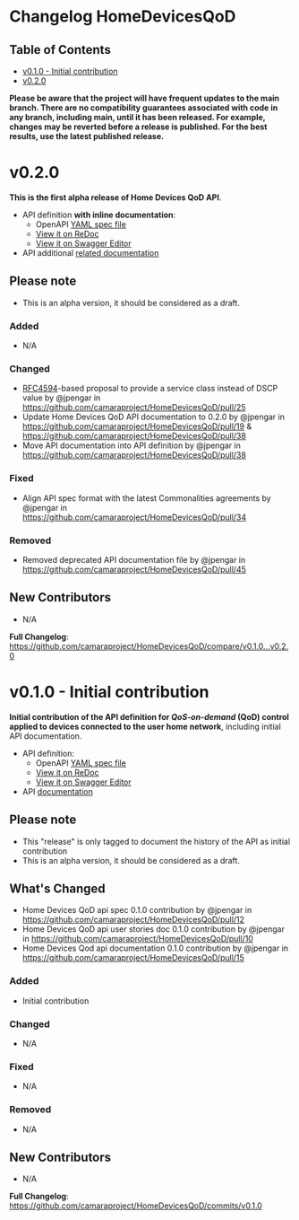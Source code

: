 # Changelog HomeDevicesQoD

## Table of Contents


- [v0.1.0 - Initial contribution](#v010---initial-contribution)
- [v0.2.0](#v020)

**Please be aware that the project will have frequent updates to the main branch. There are no compatibility guarantees associated with code in any branch, including main, until it has been released. For example, changes may be reverted before a release is published. For the best results, use the latest published release.**

# v0.2.0

**This is the first alpha release of Home Devices QoD API**.

- API definition **with inline documentation**:
  - OpenAPI [YAML spec file](https://github.com/camaraproject/HomeDevicesQoD/blob/release-0.2.0/code/API_definitions/home_devices_qod.yaml)
  - [View it on ReDoc](https://redocly.github.io/redoc/?url=https://raw.githubusercontent.com/camaraproject/HomeDevicesQoD/release-0.2.0/code/API_definitions/home_devices_qod.yaml&nocors)
  - [View it on Swagger Editor](https://editor.swagger.io/?url=https://raw.githubusercontent.com/camaraproject/HomeDevicesQoD/release-0.2.0/code/API_definitions/home_devices_qod.yaml)
- API additional [related documentation](https://github.com/camaraproject/HomeDevicesQoD/tree/release-0.2.0/documentation/API_documentation)

## Please note 
- This is an alpha version, it should be considered as a draft.

### Added

* N/A
  
### Changed

* [RFC4594](https://datatracker.ietf.org/doc/html/rfc4594)-based proposal to provide a service class instead of DSCP value by @jpengar in https://github.com/camaraproject/HomeDevicesQoD/pull/25
* Update Home Devices QoD API documentation to 0.2.0 by @jpengar in https://github.com/camaraproject/HomeDevicesQoD/pull/19 & https://github.com/camaraproject/HomeDevicesQoD/pull/38
* Move API documentation into API definition by @jpengar in https://github.com/camaraproject/HomeDevicesQoD/pull/38

### Fixed

* Align API spec format with the latest Commonalities agreements by @jpengar in https://github.com/camaraproject/HomeDevicesQoD/pull/34

### Removed

* Removed deprecated API documentation file by @jpengar in https://github.com/camaraproject/HomeDevicesQoD/pull/45

## New Contributors
* N/A

**Full Changelog**: https://github.com/camaraproject/HomeDevicesQoD/compare/v0.1.0...v0.2.0

# v0.1.0 - Initial contribution

**Initial contribution of the API definition for *QoS-on-demand* (QoD) control applied to devices connected to the user home network**, including initial API documentation.

- API definition:
  - OpenAPI [YAML spec file](https://github.com/camaraproject/HomeDevicesQoD/blob/release-0.1.0/code/API_definitions/home_devices_qod.yaml)
  - [View it on ReDoc](https://redocly.github.io/redoc/?url=https://raw.githubusercontent.com/camaraproject/HomeDevicesQoD/release-0.1.0/code/API_definitions/home_devices_qod.yaml&nocors)
  - [View it on Swagger Editor](https://editor.swagger.io/?url=https://raw.githubusercontent.com/camaraproject/HomeDevicesQoD/release-0.1.0/code/API_definitions/home_devices_qod.yaml)
- API [documentation](https://github.com/camaraproject/HomeDevicesQoD/tree/release-0.1.0/documentation/API_documentation)

## Please note 
- This "release" is only tagged to document the history of the API as initial contribution
- This is an alpha version, it should be considered as a draft.

## What's Changed
* Home Devices QoD api spec 0.1.0 contribution by @jpengar in https://github.com/camaraproject/HomeDevicesQoD/pull/12
* Home Devices QoD api user stories doc 0.1.0 contribution by @jpengar in https://github.com/camaraproject/HomeDevicesQoD/pull/10 
* Home Devices Qod api documentation 0.1.0 contribution by @jpengar in https://github.com/camaraproject/HomeDevicesQoD/pull/15

### Added

* Initial contribution
  
### Changed

* N/A

### Fixed

* N/A

### Removed

* N/A

## New Contributors
* N/A

**Full Changelog**: https://github.com/camaraproject/HomeDevicesQoD/commits/v0.1.0